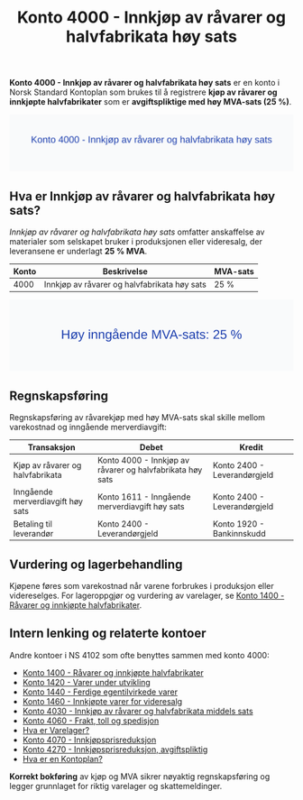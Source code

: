 ﻿---
title: "Konto 4000 - Innkjøp av råvarer og halvfabrikata høy sats"
seoTitle: "Konto 4000 | Innkjøp av råvarer og halvfabrikata høy sats"
description: "Konto 4000 brukes til å registrere kjøp av råvarer og innkjøpte halvfabrikata med høy MVA-sats (25 %), for virksomheter som produserer eller videreselger varer."
summary: "Kort forklart: Konto 4000 gjelder varekjøp med høy MVA-sats, der varekostnad og inngående MVA føres korrekt i regnskapet."
---

**Konto 4000 - Innkjøp av råvarer og halvfabrikata høy sats** er en konto i Norsk Standard Kontoplan som brukes til å registrere **kjøp av råvarer og innkjøpte halvfabrikater** som er **avgiftspliktige med høy MVA-sats (25 %)**.

![Illustrasjon av konto 4000 Innkjøp av råvarer og halvfabrikata høy sats](4000-innkjop-av-raavarer-og-halvfabrikata-hoy-sats-image.svg)

## Hva er Innkjøp av råvarer og halvfabrikata høy sats?

*Innkjøp av råvarer og halvfabrikata høy sats* omfatter anskaffelse av materialer som selskapet bruker i produksjonen eller videresalg, der leveransene er underlagt **25 % MVA**.

| Konto | Beskrivelse                                              | MVA-sats |
|-------|----------------------------------------------------------|----------|
| 4000  | Innkjøp av råvarer og halvfabrikata høy sats             | 25 %     |

![Høy inngående MVA-sats 25 %](4000-mva-hoy-sats.svg)

## Regnskapsføring

Regnskapsføring av råvarekjøp med høy MVA-sats skal skille mellom varekostnad og inngående merverdiavgift:

| Transaksjon                          | Debet                                                      | Kredit                            |
|--------------------------------------|------------------------------------------------------------|-----------------------------------|
| Kjøp av råvarer og halvfabrikata     | Konto 4000 - Innkjøp av råvarer og halvfabrikata høy sats    | Konto 2400 - Leverandørgjeld      |
| Inngående merverdiavgift høy sats    | Konto 1611 - Inngående merverdiavgift høy sats             | Konto 2400 - Leverandørgjeld      |
| Betaling til leverandør              | Konto 2400 - Leverandørgjeld                                | Konto 1920 - Bankinnskudd         |

## Vurdering og lagerbehandling

Kjøpene føres som varekostnad når varene forbrukes i produksjon eller videreselges. For lageroppgjør og vurdering av varelager, se [Konto 1400 - Råvarer og innkjøpte halvfabrikater](/blogs/kontoplan/1400-raavarer-og-innkjopte-halvfabrikater "Konto 1400 - Råvarer og innkjøpte halvfabrikater").

## Intern lenking og relaterte kontoer

Andre kontoer i NS 4102 som ofte benyttes sammen med konto 4000:

* [Konto 1400 - Råvarer og innkjøpte halvfabrikater](/blogs/kontoplan/1400-raavarer-og-innkjopte-halvfabrikater "Konto 1400 - Råvarer og innkjøpte halvfabrikater")
* [Konto 1420 - Varer under utvikling](/blogs/kontoplan/1420-varer-under-utvikling "Konto 1420 - Varer under utvikling")
* [Konto 1440 - Ferdige egentilvirkede varer](/blogs/kontoplan/1440-ferdige-egentilvirkede-varer "Konto 1440 - Ferdige egentilvirkede varer")
* [Konto 1460 - Innkjøpte varer for videresalg](/blogs/kontoplan/1460-innkjopte-varer-for-videresalg "Konto 1460 - Innkjøpte varer for videresalg")
* [Konto 4030 - Innkjøp av råvarer og halvfabrikata middels sats](/blogs/kontoplan/4030-innkjop-av-raavarer-og-halvfabrikata-middels-sats "Konto 4030 - Innkjøp av råvarer og halvfabrikata middels sats")
* [Konto 4060 - Frakt, toll og spedisjon](/blogs/kontoplan/4060-frakt-toll-og-spedisjon "Konto 4060 - Frakt, toll og spedisjon")
* [Hva er Varelager?](/blogs/regnskap/hva-er-varelager "Hva er Varelager? Komplett Guide til Lagerføring og Verdivurdering")
* [Konto 4070 - Innkjøpsprisreduksjon](/blogs/kontoplan/4070-innkjopsprisreduksjon "Konto 4070 - Innkjøpsprisreduksjon")
* [Konto 4270 - Innkjøpsprisreduksjon, avgiftspliktig](/blogs/kontoplan/4270-innkjopsprisreduksjon-avgiftspliktig "Konto 4270 - Innkjøpsprisreduksjon, avgiftspliktig")
* [Hva er en Kontoplan?](/blogs/regnskap/hva-er-kontoplan "Hva er en Kontoplan? Komplett Guide til Kontoplaner i Norsk Regnskap")

**Korrekt bokføring** av kjøp og MVA sikrer nøyaktig regnskapsføring og legger grunnlaget for riktig varelager og skattemeldinger.






